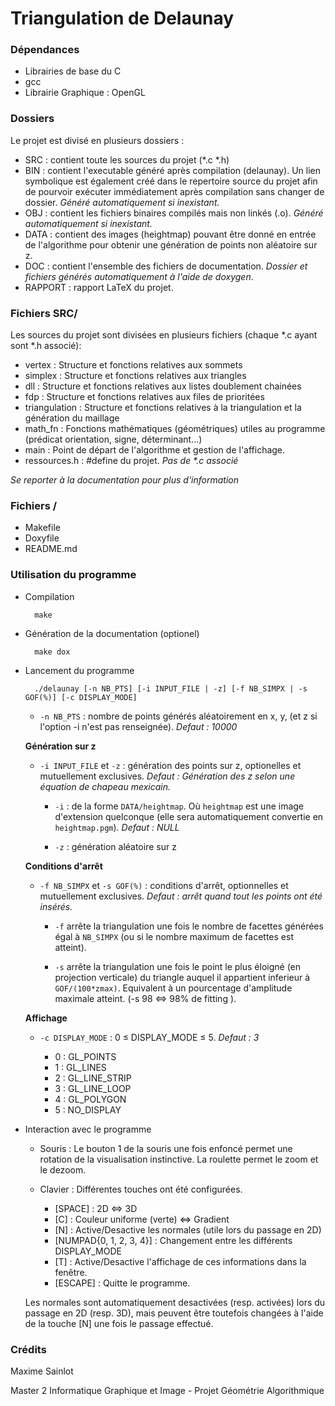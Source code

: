 Triangulation de Delaunay
=========================

### Dépendances ###

 * Librairies de base du C
 * gcc
 * Librairie Graphique : OpenGL

### Dossiers ###

Le projet est divisé en plusieurs dossiers :

* SRC : contient toute les sources du projet (*.c *.h)
* BIN : contient l'executable généré après compilation (delaunay). Un lien symbolique est également créé dans le repertoire source du projet afin de pourvoir exécuter immédiatement après compilation sans changer de dossier. _Généré automatiquement si inexistant._ 
* OBJ : contient les fichiers binaires compilés mais non linkés (.o). _Généré automatiquement si inexistant._ 
* DATA : contient des images (heightmap) pouvant être donné en entrée de l'algorithme pour obtenir une génération de points non aléatoire sur z. 
* DOC : contient l'ensemble des fichiers de documentation. _Dossier et fichiers générés automatiquement à l'aide de doxygen_.
* RAPPORT : rapport LaTeX du projet.

### Fichiers SRC/ ###

Les sources du projet sont divisées en plusieurs fichiers (chaque *.c ayant sont *.h associé):

* vertex : Structure et fonctions relatives aux sommets
* simplex : Structure et fonctions relatives aux triangles
* dll : Structure et fonctions relatives aux listes doublement chainées
* fdp : Structure et fonctions relatives aux files de prioritées
* triangulation : Structure et fonctions relatives à la triangulation et la génération du maillage
* math_fn : Fonctions mathématiques (géométriques) utiles au programme (prédicat orientation, signe, déterminant…)
* main : Point de départ de l'algorithme et gestion de l'affichage.
* ressources.h : #define du projet. _Pas de *.c associé_

_Se reporter à la documentation pour plus d'information_

### Fichiers / ###

* Makefile
* Doxyfile
* README.md


### Utilisation du programme ###

* Compilation 

        make

* Génération de la documentation (optionel)

        make dox

* Lancement du programme

        ./delaunay [-n NB_PTS] [-i INPUT_FILE | -z] [-f NB_SIMPX | -s GOF(%)] [-c DISPLAY_MODE]


    * `-n NB_PTS` : nombre de points générés aléatoirement en x, y, (et z si l'option -i n'est pas renseignée). _Defaut : 10000_ 


    __Génération sur z__

    * `-i INPUT_FILE` et `-z` : génération des points sur z, optionelles et mutuellement exclusives. _Defaut : Génération des z selon une équation de chapeau mexicain._

        * `-i` : de la forme `DATA/heightmap`. Où `heightmap` est une image d'extension quelconque (elle sera automatiquement convertie en `heightmap.pgm`). _Defaut : NULL_

        * `-z` : génération aléatoire sur z


    __Conditions d'arrêt__
    
    * `-f NB_SIMPX` et `-s GOF(%)` : conditions d'arrêt, optionnelles et mutuellement exclusives. _Defaut : arrêt quand tout les points ont été insérés._

        * `-f` arrête la triangulation une fois le nombre de facettes générées égal à `NB_SIMPX` (ou si le nombre maximum de facettes est atteint). 

        * `-s` arrête la triangulation une fois le point le plus éloigné (en projection verticale) du triangle auquel il appartient inferieur à `GOF/(100*zmax)`. Equivalent à un pourcentage d'amplitude maximale atteint. (-s 98  <=> 98% de fitting ).


    __Affichage__

    * `-c DISPLAY_MODE` : 0 ≤ DISPLAY_MODE ≤ 5. _Defaut : 3_

        * 0 : GL_POINTS
        * 1 : GL_LINES
        * 2 : GL_LINE_STRIP
        * 3 : GL_LINE_LOOP
        * 4 : GL_POLYGON
        * 5 : NO_DISPLAY

* Interaction avec le programme

    * Souris : Le bouton 1 de la souris une fois enfoncé permet une rotation de la visualisation instinctive. La roulette permet le zoom et le dezoom. 

    * Clavier : Différentes touches ont été configurées.

        * [SPACE] : 2D <=> 3D
        * [C] : Couleur uniforme (verte) <=> Gradient
        * [N] : Active/Desactive les normales (utile lors du passage en 2D)
        * [NUMPAD{0, 1, 2, 3, 4}] : Changement entre les différents DISPLAY_MODE
        * [T] : Active/Desactive l'affichage de ces informations dans la fenêtre.
        * [ESCAPE] : Quitte le programme.

    Les normales sont automatiquement desactivées (resp. activées) lors du passage en 2D (resp. 3D), mais peuvent être toutefois changées à l'aide de la touche [N] une fois le passage effectué.

### Crédits ###

Maxime Sainlot

Master 2 Informatique Graphique et Image - Projet Géométrie Algorithmique
